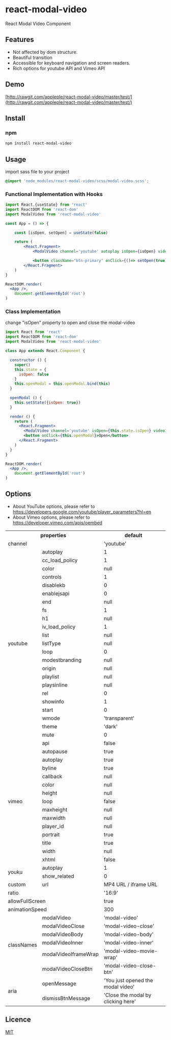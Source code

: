 # react-modal-video
React Modal Video Component

## Features

- Not affected by dom structure.
- Beautiful transition
- Accessible for keyboard navigation and screen readers.
- Rich options for youtube API and Vimeo API

## Demo
[http://rawgit.com/appleple/react-modal-video/master/test/](http://rawgit.com/appleple/react-modal-video/master/test/)

## Install

### npm

```sh
npm install react-modal-video
```

## Usage

import sass file to your project

```scss
@import 'node_modules/react-modal-video/scss/modal-video.scss';
```
### Functional Implementation with Hooks

```jsx
import React,{useState} from 'react'
import ReactDOM from 'react-dom'
import ModalVideo from 'react-modal-video'

const App = () => {

	const [isOpen, setOpen] = useState(false)

	return (
		<React.Fragment>
			<ModalVideo channel='youtube' autoplay isOpen={isOpen} videoId="L61p2uyiMSo" onClose={() => setOpen(false)} />

			<button className="btn-primary" onClick={()=> setOpen(true)}>VIEW DEMO</button>
		</React.Fragment>
	)
}

ReactDOM.render(
  <App />,
    document.getElementById('root')
)
```
### Class Implementation
change "isOpen" property to open and close the modal-video

```jsx
import React from 'react'
import ReactDOM from 'react-dom'
import ModalVideo from 'react-modal-video'

class App extends React.Component {

  constructor () {
    super()
    this.state = {
      isOpen: false
    }
    this.openModal = this.openModal.bind(this)
  }

  openModal () {
    this.setState({isOpen: true})
  }

  render () {
    return (
      <React.Fragment>
        <ModalVideo channel='youtube' isOpen={this.state.isOpen} videoId='L61p2uyiMSo' onClose={() => this.setState({isOpen: false})} />
        <button onClick={this.openModal}>Open</button>
      </React.Fragment>
    )
  }
}

ReactDOM.render(
  <App />,
    document.getElementById('root')
)
```

## Options

- About YouTube options, please refer to https://developers.google.com/youtube/player_parameters?hl=en
- About Vimeo options, please refer to https://developer.vimeo.com/apis/oembed

<table style="min-width:100%;">
	<tbody><tr>
		<th colspan="2">properties</th>
		<th>default</th>
	</tr>
	<tr>
		<td colspan="2">channel</td>
		<td>'youtube'</td>
	</tr>
	<tr>
		<td rowspan="23">youtube</td>
		<td>autoplay</td>
		<td>1</td>
	</tr>
	<tr>
		<td>cc_load_policy</td>
		<td>1</td>
	</tr>
	<tr>
		<td>color</td>
		<td>null</td>
	</tr>
	<tr>
		<td>controls</td>
		<td>1</td>
	</tr>
	<tr>
		<td>disablekb</td>
		<td>0</td>
	</tr>
	<tr>
		<td>enablejsapi</td>
		<td>0</td>
	</tr>
	<tr>
		<td>end</td>
		<td>null</td>
	</tr>
	<tr>
		<td>fs</td>
		<td>1</td>
	</tr>
	<tr>
		<td>h1</td>
		<td>null</td>
	</tr>
	<tr>
		<td>iv_load_policy</td>
		<td>1</td>
	</tr>
	<tr>
		<td>list</td>
		<td>null</td>
	</tr>
	<tr>
		<td>listType</td>
		<td>null</td>
	</tr>
	<tr>
		<td>loop</td>
		<td>0</td>
	</tr>
	<tr>
		<td>modestbranding</td>
		<td>null</td>
	</tr>
	<tr>
		<td>origin</td>
		<td>null</td>
	</tr>
	<tr>
		<td>playlist</td>
		<td>null</td>
	</tr>
	<tr>
		<td>playsinline</td>
		<td>null</td>
	</tr>
	<tr>
		<td>rel</td>
		<td>0</td>
	</tr>
	<tr>
		<td>showinfo</td>
		<td>1</td>
	</tr>
	<tr>
		<td>start</td>
		<td>0</td>
	</tr>
	<tr>
		<td>wmode</td>
		<td>'transparent'</td>
	</tr>
	<tr>
		<td>theme</td>
		<td>'dark'</td>
	</tr>
	<tr>
		<td>mute</td>
		<td>0</td>
	</tr>
	<tr>
		<td rowspan="15">vimeo</td>
		<td>api</td>
		<td>false</td>
	</tr>
	<tr>
		<td>autopause</td>
		<td>true</td>
	</tr>
	<tr>
		<td>autoplay</td>
		<td>true</td>
	</tr>
	<tr>
		<td>byline</td>
		<td>true</td>
	</tr>
	<tr>
		<td>callback</td>
		<td>null</td>
	</tr>
	<tr>
		<td>color</td>
		<td>null</td>
	</tr>
	<tr>
		<td>height</td>
		<td>null</td>
	</tr>
	<tr>
		<td>loop</td>
		<td>false</td>
	</tr>
	<tr>
		<td>maxheight</td>
		<td>null</td>
	</tr>
	<tr>
		<td>maxwidth</td>
		<td>null</td>
	</tr>
	<tr>
		<td>player_id</td>
		<td>null</td>
	</tr>
	<tr>
		<td>portrait</td>
		<td>true</td>
	</tr>
	<tr>
		<td>title</td>
		<td>true</td>
	</tr>
	<tr>
		<td>width</td>
		<td>null</td>
	</tr>
	<tr>
		<td>xhtml</td>
		<td>false</td>
	</tr>
	<tr>
        <td rowspan="2">youku</td>
        <td>autoplay</td>
        <td>1</td>
    </tr>
	<tr>
        <td>show_related</td>
        <td>0</td>
    </tr>
	<tr>
        <td rowspan="1">custom</td>
        <td>url</td>
        <td>MP4 URL / iframe URL</td>
    </tr>
	<tr>
		<td colspan="2">ratio</td>
		<td>'16:9'</td>
	</tr>
	<tr>
		<td colspan="2">allowFullScreen</td>
		<td>true</td>
	</tr>
	<tr>
		<td colspan="2">animationSpeed</td>
		<td>300</td>
	</tr>
	<tr>
		<td rowspan="6">classNames</td>
		<td>modalVideo</td>
		<td>'modal-video'</td>
	</tr>
	<tr>
		<td>modalVideoClose</td>
		<td>'modal-video-close'</td>
	</tr>
	<tr>
		<td>modalVideoBody</td>
		<td>'modal-video-body'</td>
	</tr>
	<tr>
		<td>modalVideoInner</td>
		<td>'modal-video-inner'</td>
	</tr>
	<tr>
		<td>modalVideoIframeWrap</td>
		<td>'modal-video-movie-wrap'</td>
	</tr>
	<tr>
		<td>modalVideoCloseBtn</td>
		<td>'modal-video-close-btn'</td>
	</tr>
	<tr>
		<td rowspan="2">aria</td>
		<td>openMessage</td>
		<td>'You just opened the modal video'</td>
	</tr>
	<tr>
		<td>dismissBtnMessage</td>
		<td>'Close the modal by clicking here'</td>
	</tr>
</tbody></table>

## Licence
[MIT](https://github.com/appleple/modal-video.js/blob/master/LICENSE)
